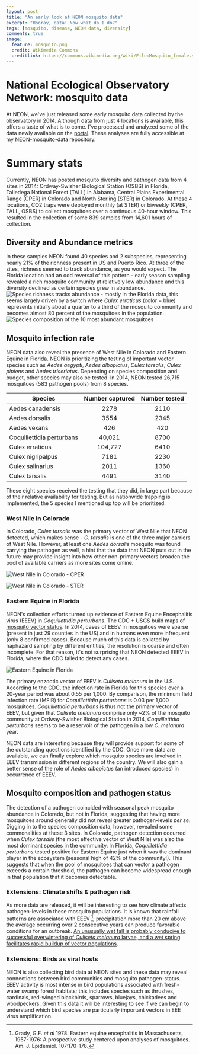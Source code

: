 ```yaml
---
layout: post
title: "An early look at NEON mosquito data"
excerpt: "Hooray, data! Now what do I do?"
tags: [mosquito, disease, NEON data, diversity]
comments: true
image:
  feature: mosquito.png
  credit: Wikimedia Commons
  creditlink: https://commons.wikimedia.org/wiki/File:Mosquito_female.svg
---
```


# National Ecological Observatory Network: mosquito data
At NEON, we've just released some early mosquito data collected by the observatory in 2014. Although data from just 4 locations is available, this offers a taste of what is to come. I've processed and analyzed some of the data newly available on the [portal](http://data.neonscience.org). These analyses are fully accessible at my [NEON-mosquito-data](//github.com/klevan/NEON-mosquito-data) repository. 

# Summary stats
Currently, NEON has posted mosquito diversity and pathogen data from 4 sites in 2014: Ordway-Swisher Biological Station (OSBS) in Florida, Talledega National Forest (TALL) in Alabama, Central Plains Experimental Range (CPER) in Colorado and North Sterling (STER) in Colorado. At these 4 locations, CO2 traps were deployed monthly (at STER) or biweekly (CPER, TALL, OSBS) to collect mosquitoes over a continuous 40-hour window. This resulted in the collection of some 839 samples from 14,601 hours of collection.

## Diversity and Abundance metrics
In these samples NEON found 40 species and 2 subspecies, representing nearly 21% of the richness present in US and Puerto Rico. At three of the sites, richness seemed to track abundance, as you would expect. The Florida location had an odd reversal of this pattern - early season sampling revealed a rich mosquito community at relatively low abundance and this diversity declined as certain species grew in abundance.
![Species richness tracks abundance - mostly](//klevan.github.io/images/rfigs/NEON_mosquito_abundRich.png)
In the Florida data, this seems largely driven by a switch where *Culex erraticus* (color = blue) represents initially about a quarter to a third of the mosquito community and becomes almost 80 percent of the mosquitoes in the population.
![Species composition of the 10 most abundant mosquitoes](//klevan.github.io/images/rfigs/NEON_mosquito_spp_comp.png)

## Mosquito infection rate
NEON data also reveal the presence of West Nile in Colorado and Eastern Equine in Florida. NEON is prioritizing the testing of important vector species such as *Aedes aegypti*, *Aedes albopictus*, *Culex tarsalis*, *Culex pipiens* and *Aedes triseriatus*. Depending on species composition and budget, other species may also be tested. In 2014, NEON tested 26,715 mosquitoes (583 pathogen pools) from 8 species.

| Species  | Number captured | Number tested |
| ------------- | :-------------: | :------------: |
| Aedes canadensis | 2278 | 2110 |
| Aedes dorsalis | 3554 | 2345 |
| Aedes vexans | 426 | 420 |
| Coquillettidia perturbans | 40,021 | 8700 |
| Culex erraticus | 104,727 | 6410 |
| Culex nigripalpus | 7181 | 2230 |
| Culex salinarius | 2011 | 1360 |
| Culex tarsalis | 4491 | 3140 |

These eight species received the testing that they did, in large part because of their relative availability for testing. But as nationwide trapping is implemented, the 5 species I mentioned up top will be prioritized.

### West Nile in Colorado
In Colorado, *Culex tarsalis* was the primary vector of West Nile that NEON detected, which makes sense - *C. tarsalis* is one of the three major carriers of West Nile. However, at least one *Aedes dorsalis* mosquito was found carrying the pathogen as well, a hint that the data that NEON puts out in the future may provide insight into how other non-primary vectors broaden the pool of available carriers as more sites come online. 

![West Nile in Colorado - CPER](//klevan.github.io/images/rfigs/NEON_mosquito_CPER.png)

![West Nile in Colorado - STER](//klevan.github.io/images/rfigs/NEON_mosquito_STER.png)

### Eastern Equine in Florida
NEON's collection efforts turned up evidence of Eastern Equine Encephalitis virus (EEEV) in *Coquillettidia perturbans*. The CDC + USGS build maps of [mosquito vector status](http://diseasemaps.usgs.gov/mapviewer/). In 2014, cases of EEEV in mosquitoes were sparse (present in just 29 counties in the US) and in humans even more infrequent (only 8 confirmed cases). Because much of this data is collated by haphazard sampling by different entities, the resolution is coarse and often incomplete. For that reason, it's not surprising that NEON detected EEEV in Florida, where the CDC failed to detect any cases. 

![Eastern Equine in Florida](//klevan.github.io/images/rfigs/NEON_mosquito_OSBS.png)

The primary enzootic vector of EEEV is *Culiseta melanura* in the U.S. According to the [CDC](http://www.cdc.gov/ncezid/dvbd/pdf/arboguid_508.pdf), the infection rate in Florida for this species over a 20-year period was about 0.55 per 1,000. By comparison, the minimum field infection rate (MFIR) for *Coquillettidia perturbans* is 0.03 per 1,000 mosquitoes. *Coquillettidia perturbans* is thus not the primary vector of EEEV, but given that *Culiseta melanura* comprise only ~2% of the mosquito community at Ordway-Swisher Biological Station in 2014, *Coquillettidia perturbans* seems to be a reservoir of the pathogen in a low *C. melanura* year. 

NEON data are interesting because they will provide support for some of the outstanding questions identified by the CDC. Once more data are available, we can finally explore which mosquito species are involved in EEEV transmission in different regions of the country. We will also gain a better sense of the role of *Aedes albopictus* (an introduced species) in occurrence of EEEV.

## Mosquito composition and pathogen status
The detection of a pathogen coincided with seasonal peak mosquito abundance in Colorado, but not in Florida, suggesting that having more mosquitoes around generally did not reveal greater pathogen-levels *per se*. Digging in to the species composition data, however, revealed some commonalities at these 3 sites. In Colorado, pathogen detection occurred when *Culex tarsalis* (the most effective vector of West Nile) was also the most dominant species in the community. In Florida, *Coquillettidia perturbans* tested positive for Eastern Equine just when it was the dominant player in the ecosystem (seasonal high of 42% of the community!). This suggests that when the pool of mosquitoes that can vector a pathogen exceeds a certain threshold, the pathogen can become widespread enough in that population that it becomes detectable. 

### Extensions: Climate shifts & pathogen risk
As more data are released, it will be interesting to see how climate affects pathogen-levels in these mosquito populations. It is known that rainfall patterns are associated with EEEV [^1]; precipitation more than 20 cm above the average occurring over 2 consecutive years can produce favorable conditions for an outbreak. [An unusually wet fall is probably conducive to successful overwintering of *Culiseta melanura* larvae, and a wet spring facilitates rapid buildup of vector populations](http://www.cdc.gov/ncezid/dvbd/pdf/arboguid_508.pdf).  

### Extensions: Birds as viral hosts
NEON is also collecting bird data at NEON sites and these data may reveal connections between bird communities and mosquito pathogen-status. EEEV activity is most intense in bird populations associated with fresh-water swamp forest habitats; this includes species such as thrushes, cardinals, red-winged blackbirds, sparrows, bluejays, chickadees and woodpeckers. Given this data it will be interesting to see if we can begin to understand which bird species are particularly important vectors in EEE virus amplification.



[^1]:  Grady, G.F. *et al* 1978. Eastern equine encephalitis in Massachusetts,
1957-1976: A prospective study centered upon analyses of mosquitoes. Am. J. Epidemiol. 107:170-178. 